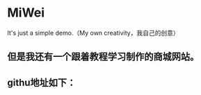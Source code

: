 # MiWei
It's just a simple demo.（My own creativity，我自己的创意）
## 但是我还有一个跟着教程学习制作的商城网站。

## githu地址如下：

